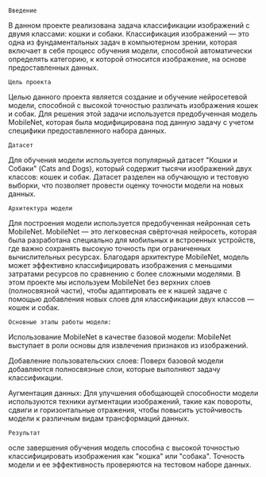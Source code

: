 `Введение`

В данном проекте реализована задача классификации изображений с двумя классами: кошки и собаки. Классификация изображений — это одна из фундаментальных задач в компьютерном зрении, которая включает в себя процесс обучения модели, способной автоматически определять категорию, к которой относится изображение, на основе предоставленных данных.

`Цель проекта`

Целью данного проекта является создание и обучение нейросетевой модели, способной с высокой точностью различать изображения кошек и собак. Для решения этой задачи используется предобученная модель MobileNet, которая была модифицирована под данную задачу с учетом специфики предоставленного набора данных.

`Датасет`

Для обучения модели используется популярный датасет "Кошки и Собаки" (Cats and Dogs), который содержит тысячи изображений двух классов: кошек и собак. Датасет разделен на обучающую и тестовую выборки, что позволяет провести оценку точности модели на новых данных.

`Архитектура модели`

Для построения модели используется предобученная нейронная сеть MobileNet. MobileNet — это легковесная свёрточная нейросеть, которая была разработана специально для мобильных и встроенных устройств, где важно сохранять высокую точность при ограниченных вычислительных ресурсах. Благодаря архитектуре MobileNet, модель может эффективно классифицировать изображения с меньшими затратами ресурсов по сравнению с более сложными моделями.
В этом проекте мы используем MobileNet без верхних слоев (полносвязной части), чтобы адаптировать ее к нашей задаче с помощью добавления новых слоев для классификации двух классов — кошек и собак.

`Основные этапы работы модели:`

Использование MobileNet в качестве базовой модели: MobileNet выступает в роли основы для извлечения признаков из изображений.

Добавление пользовательских слоев: Поверх базовой модели добавляются полносвязные слои, которые выполняют задачу классификации.

Аугментация данных: Для улучшения обобщающей способности модели используются техники аугментации изображений, такие как повороты, сдвиги и горизонтальные отражения, чтобы повысить устойчивость модели к различным видам трансформаций данных.

`Результат`

осле завершения обучения модель способна с высокой точностью классифицировать изображения как "кошка" или "собака". Точность модели и ее эффективность проверяются на тестовом наборе данных.
